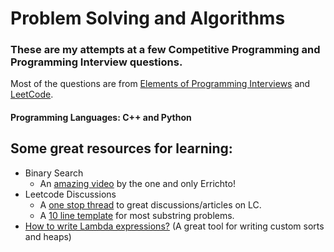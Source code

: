 # Problem Solving and Algorithms
### These are my attempts at a few Competitive Programming and Programming Interview questions.

Most of the questions are from [Elements of Programming Interviews](/EPI) and [LeetCode](/LeetCode).

#### Programming Languages: C++ and Python

## Some great resources for learning:
- Binary Search
  - An [amazing video](https://www.youtube.com/watch?v=GU7DpgHINWQ&t=882s) by the one and only Errichto!
- Leetcode Discussions
  - A [one stop thread](https://leetcode.com/problems/minimum-window-substring/discuss/26808/here-is-a-10-line-template-that-can-solve-most-substring-problems) to great discussions/articles on LC.
  - A [10 line template](https://leetcode.com/problems/minimum-window-substring/discuss/26808/here-is-a-10-line-template-that-can-solve-most-substring-problems) for most substring problems.
- [How to write Lambda expressions?](https://stackoverflow.com/questions/7627098/what-is-a-lambda-expression-in-c11) (A great tool for writing custom sorts and heaps)

